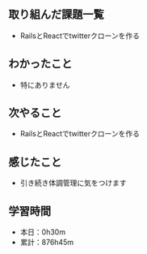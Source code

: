 ## 取り組んだ課題一覧
- RailsとReactでtwitterクローンを作る
## わかったこと
- 特にありません
## 次やること
- RailsとReactでtwitterクローンを作る
## 感じたこと
- 引き続き体調管理に気をつけます
## 学習時間
- 本日：0h30m
- 累計：876h45m
